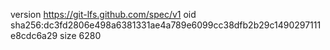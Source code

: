version https://git-lfs.github.com/spec/v1
oid sha256:dc3fd2806e498a6381331ae4a789e6099cc38dfb2b29c1490297111e8cdc6a29
size 6280
